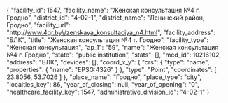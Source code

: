 {
    "facility_id": 1547,
    "facility_name": "Женская консультация №4 г. Гродно",
    "district_id": "4-02-1",
    "district_name": "Ленинский район, Гродно",
    "facility_url": "http:\/\/www.4gr.by\/zenskaya_konsultaciya_n4.html",
    "facility_address": "БЛК",
    "title": "Женская консультация №4 г. Гродно",
    "facility_type": "Женская консультация",
    "ap_1": "59",
    "name": "Женская консультация №4 г. Гродно",
    "state": "public institution",
    "stats": [],
    "med_id": 10216102,
    "address": "БЛК",
    "devices": [],
    "coord_x_y": {
        "crs": {
            "type": "name",
            "properties": {
                "name": "EPSG:4326"
            }
        },
        "type": "Point",
        "coordinates": [
            23.8056,
            53.7026
        ]
    },
    "place_name": "Гродно",
    "place_type": "city",
    "localties_key": 86,
    "year_of_closing": null,
    "year_of_opening": "0",
    "healthcare_facility_key": 1547,
    "administrative_division_id": "4-02-1"
}